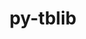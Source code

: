 ---
title: "py-tblib"
layout: cache
categories: [package, develop]
meta: {"compilers": ["none"], "num_specs": 16, "num_specs_by_stack": {"e4s": 8, "e4s-neoverse-v2": 8, "root": 16}, "oss": ["ubuntu22.04"], "platforms": ["linux"], "stacks": ["e4s", "e4s-neoverse-v2", "root"], "targets": ["neoverse_v2", "x86_64_v3"], "versions": ["1.6.0"]}
spec_details: [{"compiler": "none", "hash": "3canvzpcqd4uxrc5r5gjuchqqjkow6hm", "os": "ubuntu22.04", "platform": "linux", "size": "-", "stacks": ["e4s", "root"], "target": "x86_64_v3", "variants": ["build_system=python_pip"], "versions": ["1.6.0"]}, {"compiler": "none", "hash": "73wx6l4fnzti44bxrk2flyxwzvcoefmb", "os": "ubuntu22.04", "platform": "linux", "size": "-", "stacks": ["e4s-neoverse-v2", "root"], "target": "neoverse_v2", "variants": ["build_system=python_pip"], "versions": ["1.6.0"]}, {"compiler": "none", "hash": "7lf2f4m5cw4hhzcojsnuruismfodzl6o", "os": "ubuntu22.04", "platform": "linux", "size": "-", "stacks": ["e4s", "root"], "target": "x86_64_v3", "variants": ["build_system=python_pip"], "versions": ["1.6.0"]}, {"compiler": "none", "hash": "alujjdjhnckqiuvieynudjuong34yac3", "os": "ubuntu22.04", "platform": "linux", "size": "-", "stacks": ["e4s", "root"], "target": "x86_64_v3", "variants": ["build_system=python_pip"], "versions": ["1.6.0"]}, {"compiler": "none", "hash": "da4zerjyeaj6j4flo2gwwnz4lgjwcspb", "os": "ubuntu22.04", "platform": "linux", "size": "-", "stacks": ["e4s-neoverse-v2", "root"], "target": "neoverse_v2", "variants": ["build_system=python_pip"], "versions": ["1.6.0"]}, {"compiler": "none", "hash": "dgwvn4f2s6lrgihyel47inq3mkzs26r2", "os": "ubuntu22.04", "platform": "linux", "size": "-", "stacks": ["e4s-neoverse-v2", "root"], "target": "neoverse_v2", "variants": ["build_system=python_pip"], "versions": ["1.6.0"]}, {"compiler": "none", "hash": "fkegbx7bopuulmchqfdxwegzcq2gbagi", "os": "ubuntu22.04", "platform": "linux", "size": "-", "stacks": ["e4s-neoverse-v2", "root"], "target": "neoverse_v2", "variants": ["build_system=python_pip"], "versions": ["1.6.0"]}, {"compiler": "none", "hash": "fpk3jfocjxhphzckupousbwvwqqjx4a3", "os": "ubuntu22.04", "platform": "linux", "size": "-", "stacks": ["e4s", "root"], "target": "x86_64_v3", "variants": ["build_system=python_pip"], "versions": ["1.6.0"]}, {"compiler": "none", "hash": "fqyzcomkgewqusanxnvthzeuzuakaptx", "os": "ubuntu22.04", "platform": "linux", "size": "-", "stacks": ["e4s", "root"], "target": "x86_64_v3", "variants": ["build_system=python_pip"], "versions": ["1.6.0"]}, {"compiler": "none", "hash": "jbsv32ceb2lqzku6vlm4wz6ubj77iiim", "os": "ubuntu22.04", "platform": "linux", "size": "-", "stacks": ["e4s-neoverse-v2", "root"], "target": "neoverse_v2", "variants": ["build_system=python_pip"], "versions": ["1.6.0"]}, {"compiler": "none", "hash": "mbxlfx73xdxtgyu42eikxlakrxyp3swe", "os": "ubuntu22.04", "platform": "linux", "size": "-", "stacks": ["e4s-neoverse-v2", "root"], "target": "neoverse_v2", "variants": ["build_system=python_pip"], "versions": ["1.6.0"]}, {"compiler": "none", "hash": "ov3wsziagvqmg4c4kqj726dekq6vdtil", "os": "ubuntu22.04", "platform": "linux", "size": "-", "stacks": ["e4s", "root"], "target": "x86_64_v3", "variants": ["build_system=python_pip"], "versions": ["1.6.0"]}, {"compiler": "none", "hash": "pwuxut3tidiztr2vagzlnevupjqeicys", "os": "ubuntu22.04", "platform": "linux", "size": "-", "stacks": ["e4s-neoverse-v2", "root"], "target": "neoverse_v2", "variants": ["build_system=python_pip"], "versions": ["1.6.0"]}, {"compiler": "none", "hash": "ueayi66cpqrzcrugeek2ssjoinrdqsl5", "os": "ubuntu22.04", "platform": "linux", "size": "-", "stacks": ["e4s", "root"], "target": "x86_64_v3", "variants": ["build_system=python_pip"], "versions": ["1.6.0"]}, {"compiler": "none", "hash": "vkf6gizovqpvo677fx24euv6ubcg6pz6", "os": "ubuntu22.04", "platform": "linux", "size": "-", "stacks": ["e4s-neoverse-v2", "root"], "target": "neoverse_v2", "variants": ["build_system=python_pip"], "versions": ["1.6.0"]}, {"compiler": "none", "hash": "y2w6p2ejelojkb7og2dnzz52oysiznoi", "os": "ubuntu22.04", "platform": "linux", "size": "-", "stacks": ["e4s", "root"], "target": "x86_64_v3", "variants": ["build_system=python_pip"], "versions": ["1.6.0"]}]
---